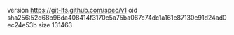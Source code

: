 version https://git-lfs.github.com/spec/v1
oid sha256:52d68b96da408414f3170c5a75ba067c74dc1a161e87130e91d24ad0ec24e53b
size 131463
